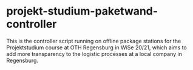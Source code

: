 # projekt-studium-paketwand-controller

This is the controller script running on offline package stations for the Projektstudium course at OTH Regensburg in WiSe 20/21, which aims to add more transparency to the logistic processes at a local company in Regensburg.
